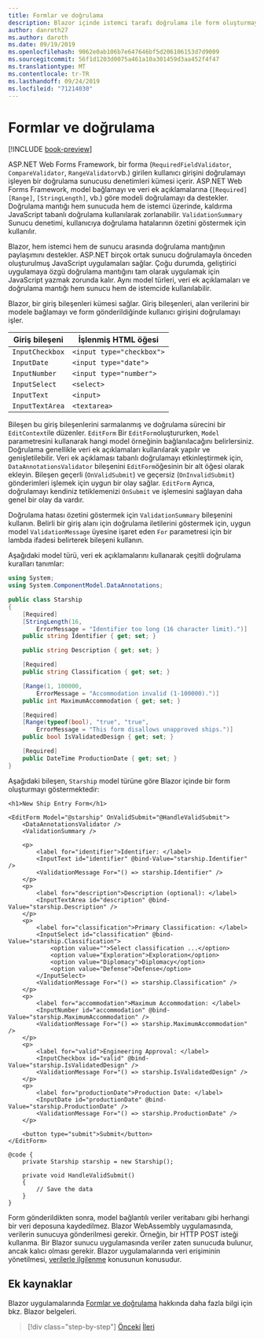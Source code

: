 ```yaml
---
title: Formlar ve doğrulama
description: Blazor içinde istemci tarafı doğrulama ile form oluşturmayı öğrenin.
author: danroth27
ms.author: daroth
ms.date: 09/19/2019
ms.openlocfilehash: 9062e0ab106b7e647646bf5d206106153d7d9009
ms.sourcegitcommit: 56f1d1203d0075a461a10a301459d3aa452f4f47
ms.translationtype: MT
ms.contentlocale: tr-TR
ms.lasthandoff: 09/24/2019
ms.locfileid: "71214030"
---
```

# <a name="forms-and-validation"></a>Formlar ve doğrulama

[!INCLUDE [book-preview](../../../includes/book-preview.md)]

ASP.NET Web Forms Framework, bir forma (`RequiredFieldValidator`, `CompareValidator`, `RangeValidator`vb.) girilen kullanıcı girişini doğrulamayı işleyen bir doğrulama sunucusu denetimleri kümesi içerir. ASP.NET Web Forms Framework, model bağlamayı ve veri ek açıklamalarına (`[Required]` `[Range]`, `[StringLength]`, vb.) göre modeli doğrulamayı da destekler. Doğrulama mantığı hem sunucuda hem de istemci üzerinde, kaldırma JavaScript tabanlı doğrulama kullanılarak zorlanabilir. `ValidationSummary` Sunucu denetimi, kullanıcıya doğrulama hatalarının özetini göstermek için kullanılır.

Blazor, hem istemci hem de sunucu arasında doğrulama mantığının paylaşımını destekler. ASP.NET birçok ortak sunucu doğrulamayla önceden oluşturulmuş JavaScript uygulamaları sağlar. Çoğu durumda, geliştirici uygulamaya özgü doğrulama mantığını tam olarak uygulamak için JavaScript yazmak zorunda kalır. Aynı model türleri, veri ek açıklamaları ve doğrulama mantığı hem sunucu hem de istemcide kullanılabilir.

Blazor, bir giriş bileşenleri kümesi sağlar. Giriş bileşenleri, alan verilerini bir modele bağlamayı ve form gönderildiğinde kullanıcı girişini doğrulamayı işler.

|Giriş bileşeni|İşlenmiş HTML öğesi    |
|---------------|-------------------------|
|`InputCheckbox`|`<input type="checkbox">`|
|`InputDate`    |`<input type="date">`    |
|`InputNumber`  |`<input type="number">`  |
|`InputSelect`  |`<select>`               |
|`InputText`    |`<input>`                |
|`InputTextArea`|`<textarea>`             |

Bileşen bu giriş bileşenlerini sarmalanmış ve doğrulama sürecini bir `EditContext`ile düzenler. `EditForm` Bir `EditForm`oluştururken, `Model` parametresini kullanarak hangi model örneğinin bağlanılacağını belirlersiniz. Doğrulama genellikle veri ek açıklamaları kullanılarak yapılır ve genişletilebilir. Veri ek açıklaması tabanlı doğrulamayı etkinleştirmek için, `DataAnnotationsValidator` bileşenini `EditForm`öğesinin bir alt öğesi olarak ekleyin. Bileşen geçerli (`OnValidSubmit`) ve geçersiz (`OnInvalidSubmit`) gönderimleri işlemek için uygun bir olay sağlar. `EditForm` Ayrıca, doğrulamayı kendiniz tetiklemenizi `OnSubmit` ve işlemesini sağlayan daha genel bir olay da vardır.

Doğrulama hatası özetini göstermek için `ValidationSummary` bileşenini kullanın. Belirli bir giriş alanı için doğrulama iletilerini göstermek için, uygun model `ValidationMessage` üyesine işaret eden `For` parametresi için bir lambda ifadesi belirterek bileşeni kullanın.

Aşağıdaki model türü, veri ek açıklamalarını kullanarak çeşitli doğrulama kuralları tanımlar:

```csharp
using System;
using System.ComponentModel.DataAnnotations;

public class Starship
{
    [Required]
    [StringLength(16, 
        ErrorMessage = "Identifier too long (16 character limit).")]
    public string Identifier { get; set; }

    public string Description { get; set; }

    [Required]
    public string Classification { get; set; }

    [Range(1, 100000, 
        ErrorMessage = "Accommodation invalid (1-100000).")]
    public int MaximumAccommodation { get; set; }

    [Required]
    [Range(typeof(bool), "true", "true", 
        ErrorMessage = "This form disallows unapproved ships.")]
    public bool IsValidatedDesign { get; set; }

    [Required]
    public DateTime ProductionDate { get; set; }
}
```

Aşağıdaki bileşen, `Starship` model türüne göre Blazor içinde bir form oluşturmayı göstermektedir:

```razor
<h1>New Ship Entry Form</h1>

<EditForm Model="@starship" OnValidSubmit="@HandleValidSubmit">
    <DataAnnotationsValidator />
    <ValidationSummary />

    <p>
        <label for="identifier">Identifier: </label>
        <InputText id="identifier" @bind-Value="starship.Identifier" />
        <ValidationMessage For="() => starship.Identifier" />
    </p>
    <p>
        <label for="description">Description (optional): </label>
        <InputTextArea id="description" @bind-Value="starship.Description" />
    </p>
    <p>
        <label for="classification">Primary Classification: </label>
        <InputSelect id="classification" @bind-Value="starship.Classification">
            <option value="">Select classification ...</option>
            <option value="Exploration">Exploration</option>
            <option value="Diplomacy">Diplomacy</option>
            <option value="Defense">Defense</option>
        </InputSelect>
        <ValidationMessage For="() => starship.Classification" />
    </p>
    <p>
        <label for="accommodation">Maximum Accommodation: </label>
        <InputNumber id="accommodation" @bind-Value="starship.MaximumAccommodation" />
        <ValidationMessage For="() => starship.MaximumAccommodation" />
    </p>
    <p>
        <label for="valid">Engineering Approval: </label>
        <InputCheckbox id="valid" @bind-Value="starship.IsValidatedDesign" />
        <ValidationMessage For="() => starship.IsValidatedDesign" />
    </p>
    <p>
        <label for="productionDate">Production Date: </label>
        <InputDate id="productionDate" @bind-Value="starship.ProductionDate" />
        <ValidationMessage For="() => starship.ProductionDate" />
    </p>

    <button type="submit">Submit</button>
</EditForm>

@code {
    private Starship starship = new Starship();

    private void HandleValidSubmit()
    {
        // Save the data
    }
}
```

Form gönderildikten sonra, model bağlantılı veriler veritabanı gibi herhangi bir veri deposuna kaydedilmez. Blazor WebAssembly uygulamasında, verilerin sunucuya gönderilmesi gerekir. Örneğin, bir HTTP POST isteği kullanma. Bir Blazor sunucu uygulamasında veriler zaten sunucuda bulunur, ancak kalıcı olması gerekir. Blazor uygulamalarında veri erişiminin yönetilmesi, [verilerle ilgilenme](data.md) konusunun konusudur.

## <a name="additional-resources"></a>Ek kaynaklar

Blazor uygulamalarında [Formlar ve doğrulama](/aspnet/core/blazor/forms-validation) hakkında daha fazla bilgi için bkz. Blazor belgeleri.

>[!div class="step-by-step"]
>[Önceki](state-management.md)
>[İleri](data.md)
